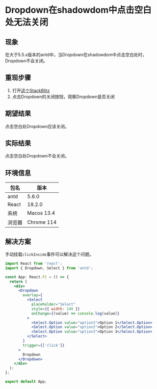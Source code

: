 # Dropdown在shadowdom中点击空白处无法关闭

## 现象

在大于5.5.x版本的antd中，当Dropdown在shadowdom中点击空白处时，Dropdown不会关闭。

## 重现步骤

1. 打开[这个StackBlitz](https://stackblitz.com/edit/react-c8ww4r-zh2eiv?file=demo.tsx)
2. 点击Dropdown的关闭按钮，观察Dropdown是否关闭

## 期望结果

点击空白处Dropdown应该关闭。

## 实际结果

点击空白处Dropdown不会关闭。

## 环境信息

| 包名   | 版本       |
| ------ | ---------- |
| antd   | 5.6.0      |
| React  | 18.2.0     |
| 系统   | Macos 13.4 |
| 浏览器 | Chrome 114 |

## 解决方案

手动挂载`clickInside`事件可以解决这个问题。

```jsx
import React from 'react';
import { Dropdown, Select } from 'antd';

const App: React.FC = () => {
  return (
    <div>
      <Dropdown
        overlay={
          <Select
            placeholder="Select"
            style={{ width: 100 }}
            onChange={(value) => console.log(value)}
          >
            <Select.Option value="option1">Option 1</Select.Option>
            <Select.Option value="option2">Option 2</Select.Option>
            <Select.Option value="option3">Option 3</Select.Option>
          </Select>
        }
        trigger={['click']}
      >
        Dropdown
      </Dropdown>
    </div>
  );
};

export default App;
```
